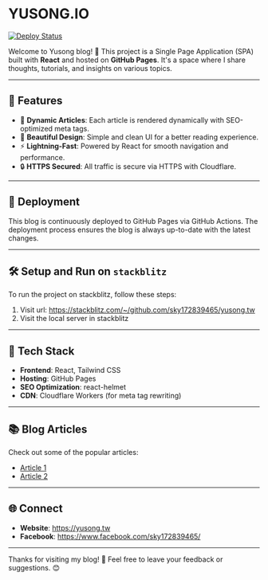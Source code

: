 # YUSONG.IO

[![Deploy Status](https://github.com/sky172839465/yusong.tw/actions/workflows/gh-pages.yml/badge.svg)](https://github.com/sky172839465/yusong.tw/actions/workflows/gh-pages.yml)

Welcome to Yusong blog! 🚀 This project is a Single Page Application (SPA) built with **React** and hosted on **GitHub Pages**. It's a space where I share thoughts, tutorials, and insights on various topics.

---

## 🌟 Features
- 📝 **Dynamic Articles**: Each article is rendered dynamically with SEO-optimized meta tags.
- 🌈 **Beautiful Design**: Simple and clean UI for a better reading experience.
- ⚡ **Lightning-Fast**: Powered by React for smooth navigation and performance.
- 🔒 **HTTPS Secured**: All traffic is secure via HTTPS with Cloudflare.

---

## 🚀 Deployment
This blog is continuously deployed to GitHub Pages via GitHub Actions. The deployment process ensures the blog is always up-to-date with the latest changes.

---

## 🛠️ Setup and Run on `stackblitz`
To run the project on stackblitz, follow these steps:

1. Visit url: https://stackblitz.com/~/github.com/sky172839465/yusong.tw
2. Visit the local server in stackblitz

---

## 🔧 Tech Stack
- **Frontend**: React, Tailwind CSS
- **Hosting**: GitHub Pages
- **SEO Optimization**: react-helmet
- **CDN**: Cloudflare Workers (for meta tag rewriting)

---

## 📚 Blog Articles
Check out some of the popular articles:
- [Article 1](https://yourdomain.com/article/article-1)
- [Article 2](https://yourdomain.com/article/article-2)

---

## 🌐 Connect
- **Website**: https://yusong.tw
- **Facebook**: https://www.facebook.com/sky172839465/

---

Thanks for visiting my blog! 💬 Feel free to leave your feedback or suggestions. 😊